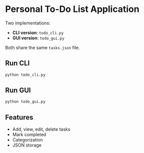 # Personal To-Do List Application

Two implementations:
- **CLI version**: `todo_cli.py`
- **GUI version**: `todo_gui.py`

Both share the same `tasks.json` file.

## Run CLI
```bash
python todo_cli.py
```

## Run GUI
```bash
python todo_gui.py
```

## Features
- Add, view, edit, delete tasks
- Mark completed
- Categorization
- JSON storage
